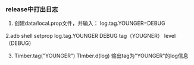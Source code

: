 ### release中打出日志
1. 创建data/local.prop文件，并输入：
log.tag.YOUNGER=DEBUG

2.adb shell setprop log.tag.YOUNGER DEBUG 
tag（YOUGNER） level（DEBUG）

3. Timber.tag("YOUNGER")
TImber.d(log)
输出tag为"YOUNGER"的log信息